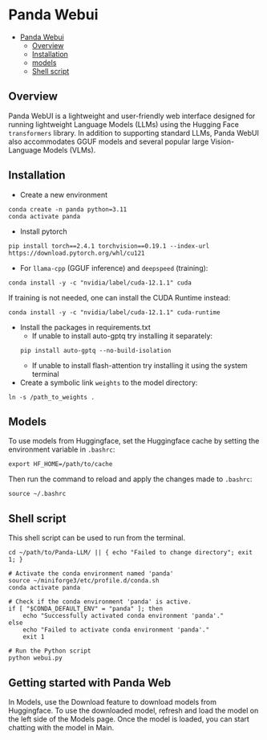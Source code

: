 # Panda Webui

- [Panda Webui](#panda-webui)
  - [Overview](#overview)
  - [Installation](#installation)
  - [models](#models)
  - [Shell script](#shell-script)

## Overview

Panda WebUI is a lightweight and user-friendly web interface designed for running lightweight Language Models (LLMs) using the Hugging Face `transformers` library. In addition to supporting standard LLMs, Panda WebUI also accommodates GGUF models and several popular large Vision-Language Models (VLMs).

## Installation

* Create a new environment
```shell
conda create -n panda python=3.11
conda activate panda
```
* Install pytorch
```shell
pip install torch==2.4.1 torchvision==0.19.1 --index-url https://download.pytorch.org/whl/cu121
```
* For `llama-cpp` (GGUF inference) and `deepspeed` (training):
```shell
conda install -y -c "nvidia/label/cuda-12.1.1" cuda
```
If training is not needed, one can install the CUDA Runtime instead:
```shell
conda install -y -c "nvidia/label/cuda-12.1.1" cuda-runtime
```
* Install the packages in requirements.txt
  * If unable to install auto-gptq try installing it separately:
  ```shell
  pip install auto-gptq --no-build-isolation
  ```
  * If unable to install flash-attention try installing it using the system terminal
* Create a symbolic link `weights` to the model directory:
```shell
ln -s /path_to_weights .
```

## Models

To use models from Huggingface, set the Huggingface cache by setting the environment variable in `.bashrc`:
```
export HF_HOME=/path/to/cache
```
Then run the command to reload and apply the changes made to `.bashrc`:
```shell
source ~/.bashrc
```


## Shell script

This shell script can be used to run from the terminal.

```shell
cd ~/path/to/Panda-LLM/ || { echo "Failed to change directory"; exit 1; }

# Activate the conda environment named 'panda'
source ~/miniforge3/etc/profile.d/conda.sh
conda activate panda

# Check if the conda environment 'panda' is active.
if [ "$CONDA_DEFAULT_ENV" = "panda" ]; then
    echo "Successfully activated conda environment 'panda'."
else
    echo "Failed to activate conda environment 'panda'."
    exit 1

# Run the Python script
python webui.py
``` 
## Getting started with Panda Web

In Models, use the Download feature to download models from Huggingface. 
To use the downloaded model, refresh and load the model on the left side of the Models page. Once the model is loaded, you can start chatting with the model in Main. 

